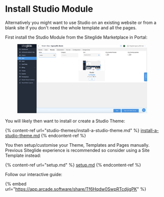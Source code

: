 # Install Studio Module

Alternatively you might want to use Studio on an existing website or from a blank site if you don't need the whole template and all the pages.

First install the Studio Module from the Siteglide Marketplace in Portal:

<figure><img src="../../.gitbook/assets/Studio-Module-Install.png" alt=""><figcaption></figcaption></figure>

You will likely then want to install or create a Studio Theme:&#x20;

{% content-ref url="studio-themes/install-a-studio-theme.md" %}
[install-a-studio-theme.md](studio-themes/install-a-studio-theme.md)
{% endcontent-ref %}

You then setup/customise your Theme, Templates and Pages manually. Previous Siteglide experience is recommended so consider using a Site Template instead:&#x20;

{% content-ref url="setup.md" %}
[setup.md](setup.md)
{% endcontent-ref %}

Follow our interactive guide:

{% embed url="https://app.arcade.software/share/Tf6Hqdw0SwpRTcdjjgPK" %}
